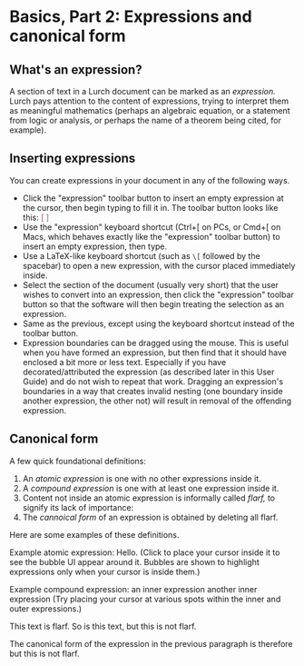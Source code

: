 
# Basics, Part 2: Expressions and canonical form

## What's an expression?

A section of text in a Lurch document can be marked as an *expression.*
Lurch pays attention to the content of expressions, trying to interpret them
as meaningful mathematics (perhaps an algebraic equation, or a statement
from logic or analysis, or perhaps the name of a theorem being cited, for
example).

## Inserting expressions

You can create expressions in your document in any of the following ways.

 * Click the "expression" toolbar button to insert an empty expression at
   the cursor, then begin typing to fill it in.  The toolbar button looks
   like this:  <font color='#996666'>[ ]</font>
 * Use the "expression" keyboard shortcut (Ctrl+[ on PCs, or Cmd+[ on Macs,
   which behaves exactly like the "expression" toolbar button) to insert an
   empty expression, then type.
 * Use a LaTeX-like keyboard shortcut (such as `\[` followed by the
   spacebar) to open a new expression, with the cursor placed immediately
   inside.
 * Select the section of the document (usually very short) that the user
   wishes to convert into an expression, then click the "expression"
   toolbar button so that the software will then begin treating the
   selection as an expression.
 * Same as the previous, except using the keyboard shortcut instead of the
   toolbar button.
 * Expression boundaries can be dragged using the mouse.  This is useful
   when you have formed an expression, but then find that it should have
   enclosed a bit more or less text.  Especially if you have
   decorated/attributed the expression (as described later in this User
   Guide) and do not wish to repeat that work.  Dragging an expression's
   boundaries in a way that creates invalid nesting (one boundary inside
   another expression, the other not) will result in removal of the
   offending expression.

## Canonical form

A few quick foundational definitions:

 1. An *atomic expression* is one with no other expressions inside it.
 1. A *compound expression* is one with at least one expression inside it.
 1. Content not inside an atomic expression is informally called *flarf,*
    to signify its lack of importance:
 1. The *cannoical form* of an expression is obtained by deleting all flarf.

Here are some examples of these definitions.

<div class='lurch-embed'><shorthand>
<p>Example atomic expression: <e>Hello.</e>  (Click to place your cursor
    inside it to see the bubble UI appear around it.  Bubbles are shown to
    highlight expressions only when your cursor is inside them.)</p>
<p>Example compound expression: <e><e>an inner expression</e>
    <e>another inner expression</e></e>  (Try placing your cursor at various
    spots within the inner and outer expressions.)</p>
<p>This text is flarf.
    <e>So is this text, <e>but this is not flarf.</e></e></p>
<p>The canonical form of the expression in the previous paragraph
    is therefore <e><e>but this is not flarf.</e></e></p>
</shorthand></div>
